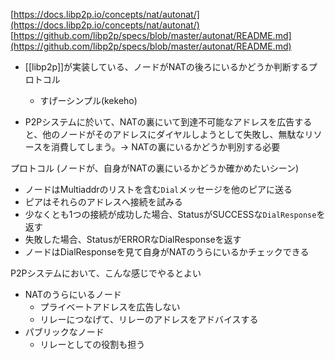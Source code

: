 [https://docs.libp2p.io/concepts/nat/autonat/](https://docs.libp2p.io/concepts/nat/autonat/)
[https://github.com/libp2p/specs/blob/master/autonat/README.md](https://github.com/libp2p/specs/blob/master/autonat/README.md)

- [[libp2p]]が実装している、ノードがNATの後ろにいるかどうか判断するプロトコル
	- すげーシンプル(kekeho)

- P2Pシステムに於いて、NATの裏にいて到達不可能なアドレスを広告すると、他のノードがそのアドレスにダイヤルしようとして失敗し、無駄なリソースを消費してしまう。→ NATの裏にいるかどうか判別する必要

プロトコル
(ノードが、自身がNATの裏にいるかどうか確かめたいシーン)
- ノードはMultiaddrのリストを含む`Dial`メッセージを他のピアに送る
- ピアはそれらのアドレスへ接続を試みる
- 少なくとも1つの接続が成功した場合、StatusがSUCCESSな`DialResponse`を返す
- 失敗した場合、StatusがERRORなDialResponseを返す
- ノードはDialResponseを見て自身がNATのうらにいるかチェックできる

P2Pシステムにおいて、こんな感じでやるとよい
- NATのうらにいるノード
	- プライベートアドレスを広告しない
	- リレーにつなげて、リレーのアドレスをアドバイスする
- パブリックなノード
	- リレーとしての役割も担う


